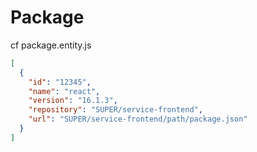# Package 
cf package.entity.js

```json
[
  {
    "id": "12345",
    "name": "react",
    "version": "16.1.3",
    "repository": "SUPER/service-frontend",
    "url": "SUPER/service-frontend/path/package.json"
  }
]
````
